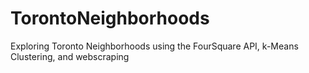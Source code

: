 # TorontoNeighborhoods
Exploring Toronto Neighborhoods using the FourSquare API, k-Means Clustering, and webscraping

